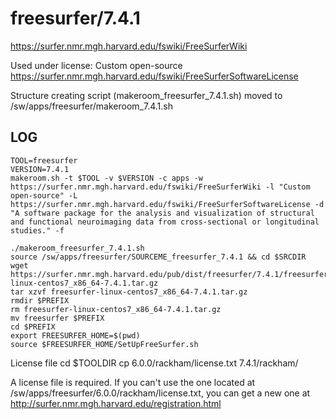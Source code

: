 freesurfer/7.4.1
========================

<https://surfer.nmr.mgh.harvard.edu/fswiki/FreeSurferWiki>

Used under license:
Custom open-source
<https://surfer.nmr.mgh.harvard.edu/fswiki/FreeSurferSoftwareLicense>

Structure creating script (makeroom_freesurfer_7.4.1.sh) moved to /sw/apps/freesurfer/makeroom_7.4.1.sh

LOG
---

    TOOL=freesurfer
    VERSION=7.4.1
    makeroom.sh -t $TOOL -v $VERSION -c apps -w https://surfer.nmr.mgh.harvard.edu/fswiki/FreeSurferWiki -l "Custom open-source" -L https://surfer.nmr.mgh.harvard.edu/fswiki/FreeSurferSoftwareLicense -d "A software package for the analysis and visualization of structural and functional neuroimaging data from cross-sectional or longitudinal studies." -f

    ./makeroom_freesurfer_7.4.1.sh
    source /sw/apps/freesurfer/SOURCEME_freesurfer_7.4.1 && cd $SRCDIR
    wget https://surfer.nmr.mgh.harvard.edu/pub/dist/freesurfer/7.4.1/freesurfer-linux-centos7_x86_64-7.4.1.tar.gz
    tar xzvf freesurfer-linux-centos7_x86_64-7.4.1.tar.gz
    rmdir $PREFIX
    rm freesurfer-linux-centos7_x86_64-7.4.1.tar.gz
    mv freesurfer $PREFIX
    cd $PREFIX
    export FREESURFER_HOME=$(pwd)
    source $FREESURFER_HOME/SetUpFreeSurfer.sh
License file
    cd $TOOLDIR
    cp 6.0.0/rackham/license.txt 7.4.1/rackham/


A license file is required. If you can't use the one located at /sw/apps/freesurfer/6.0.0/rackham/license.txt, you can get a new one at http://surfer.nmr.mgh.harvard.edu/registration.html
